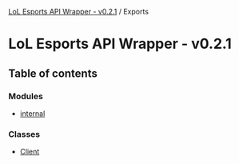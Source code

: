 [LoL Esports API Wrapper - v0.2.1](README.md) / Exports

# LoL Esports API Wrapper - v0.2.1

## Table of contents

### Modules

- [internal](modules/internal.md)

### Classes

- [Client](classes/Client.md)
